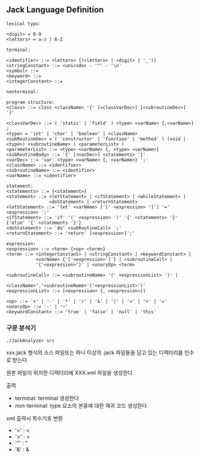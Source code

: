 
## Jack Language Definition

```text
lexical typs:
 
<digit> = 0-9
<letters> = a-z | A-Z

terminal:

<identifier> ::= <letters> {(<letters> | <digit> | '_')}
<stringConstant> ::= <unicode> - '"' - '\n'
<symbol> ::=
<keyword> ::= 
<integerConstant> ::=

nonterminal:

program structure:
<class> ::= class <className> '{' [<classVarDec>] [<subroutineDec>] '}'

<classVarDec> ::= ( 'static' | 'field' ) <type> <varName> {,<varName>} ;
<type> = 'int' | 'char' | 'boolean' | <className>
<subRoutineDec> = ( 'constructor' | 'function' | 'method' ) (void | <type>) <subroutineName> ( <parameterList> )
<parameterList> ::= <type> <varName> {, <type> <varName>}
<subRoutineBody> ::= '{' [<varDec>] <statements> '}'
<varDec> ::= 'var' <type> <varName> {, <varName>} ';'
<className> ::= <identifier>
<subroutineName> ::= <identifier>
<varName> ::= <identifier>

statement:
<statements> ::= {<statement>}
<statement> ::= <letStatement> | <ifStatement> | <whileStatement> |
                <doStatement> | <returnStatement>
<letStatement> ::= 'let' <varNAme> ['[' <expression> ']'] '=' <expression> ';'
<ifStatement> ::= 'if' '(' <expression> ')' '{' <statements> '}' {'else' '{' <statements '}'}
<doStatement> ::= 'do' <subRoutineCall> ';'
<returnStatement> ::= 'return' [<expression>]';'

expression:
<expression> ::= <term> {<op> <term>}
<term> ::= <integerConstant> | <stringConstant> | <keywordConstant> |
           <varName> {'['<expression>']'} | <subroutineCall> |
           '{'<expression>'}' | <unaryOp> <term>
           
<subroutineCall> ::= <subroutineName> '(' <expressionList> ')' |
                     <className>'.'<subroutineName>'('<expressionList>')'
<expressionList> ::= [<expression> {, <expression>}]

<op> ::= '+' | '-' | '*' | '/' | '&' | '|' | '<' | '>' | '='
<unaryOp> ::= '-' | '~'
<keywordConstant> ::= 'true' | 'false' | 'null' | 'this'
```

### 구문 분석기

```shell
./JackAnalyzer src
```

xxx.jack 형식의 소스 파일또는 하나 이상의 .jack 파일들을 담고 있는 디렉터리를 인수로 받는다

원본 파일이 위치한 디렉터리에 XXX.xml 파일을 생성한다.


출력

- terminal: <type-name> terminal </type-name> 생성한다
- non-terminal:
   <type-name> type 요소의 본뭉에 대한 재귀 코드 </type-name> 생성한다.

xml 출력시 특수기호 변환

- '<' : &lt;
- '>' : &gt;
- '"' : &quot;
- '&' : &amp;
